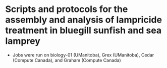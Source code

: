 # Scripts and protocols for the assembly and analysis of lampricide treatment in bluegill sunfish and sea lamprey
- Jobs were run on biology-01 (UManitoba), Grex (UManitoba), Cedar (Compute Canada), and Graham (Compute Canada)
